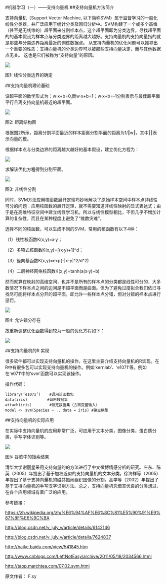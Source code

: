 #机器学习（一）——支持向量机
##支持向量机方法简介

支持向量机（Support Vector Machine, 以下简称SVM）属于监督学习的一般化线性分类器，并广泛应用于统计分类及回归分析中。SVM构建了一个或多个高维（甚至是无线维的）超平面来分割样本点，这个超平面即为分类边界。寻找超平面的的基本假设为样本点与分类边界的距离越大越好。支持向量机的支持向量指的就是那些与分类边界距离最近的训练数据点。 从支持向量机的优化问题可以推导出一个重要的性质：支持向量机的分类边界可以被那些支持向量决定，而与其他数据点无关。 这也是它们被称为“支持向量”的原因。

![](http://static.datartisan.com/upload/attachment/2015/08/9rvEbEYI.png)


图1: 线性分类边界的确定



##支持向量机理论基础

设超平面的数学形式为：w·x+b=0,而w·x+b=1；w·x+b=-1分别表示与最佳超平面平行且离支持向量机最近的超平面。

![](http://static.datartisan.com/upload/attachment/2015/08/KFysQWs5.png)


图2: 距离结构图



根据图2所示，距离分割平面最近的样本距离分割平面的距离为1/‖w‖，其中‖‖表示向量的模。

根据样本点与分类边界的距离越大越好的基本假设，建立优化方程为：


![](http://static.datartisan.com/upload/attachment/2015/08/fit8HiaB.png)


求解该优化方程得到分割平面。

![](http://static.datartisan.com/upload/attachment/2015/08/muCGL9Iz.png)


图3: 非线性分割



同时，SVM方法应用核函数展开定理巧妙地解决了原始样本空间中样本点非线性可分的问题：应用核函数的展开定理，就不需要知道非线性映射的显式表达式；由于是在高维特征空间中建立线性学习机，所以与线性模型相比，不但几乎不增加计算的复杂性，而且在某种程度上避免了“维数灾难”。

选择不同的核函数，可以生成不同的SVM，常用的核函数有以下4种：

（1）线性核函数K(x,y)=x·y；

（2）多项式核函数K(x,y)=[(x·y)+1]^d；

（3）径向基函数K(x,y)=exp(-|x-y|^2/d^2)

（4）二层神经网络核函数K(x,y)=tanh(a(x·y)+b)



然而就算在映射的高维空间，也并不是所有的样本点的分类都是线性可分的，大多数情况下样本点之间的边间是不超平面而是曲面。但为了避免过度拟合我们依旧寻找尽可能将样本点分开的超平面，即允许一些样本点分错，但对分错的样本点进行惩罚。

![](http://static.datartisan.com/upload/attachment/2015/08/cZO2AhKC.png)


图4: 允许错分存在



故重新调整优化函数得到较为一般的优化方程如下：


![](http://static.datartisan.com/upload/attachment/2015/08/kUCHlrQ1.png)


##支持向量机的R 实现

很多软件都可以实现支持向量机的操作，在这里主要介绍支持向量机的R实现。在R中有很多包可以实现支持向量机的操作。例如‘kernlab’、‘e1071’等。例如在‘e071’中的‘svm’函数可以实现该操作。

操作代码：

```
library(‘e1071’)    #调用该函数包
data(iris)         #调用数据集
attach(iris)        #锁定数据集（方面变量输入）
model <- svm(Species ~ ., data = iris) #建立模型
```
##支持向量机的实际应用

在实际中支持向量机的应用非常广泛，可应用于文本分类，图像分类，蛋白质分类，手写字体识别等。

![](http://static.datartisan.com/upload/attachment/2015/08/Ql04n1lr.png)


图5: 谷歌中的搜索结果



清华大学谢丽星采用支持向量的的方法进行了中文微博情感分析的研究。庄东、陈英（2005）年提出了基于加权近似的支持向量机的文本分类。徐海祥等（2005）年提出了基于支持向量机的磁共振闹组织图像的分割。高学等（2002）年提出了基于支持向量机的手写汉字识别方法。总之，支持向量机凭借其优良的分类想过，在各个应用领域有着广泛的应用。



参考链接：

https://zh.wikipedia.org/zh/%E6%94%AF%E6%8C%81%E5%90%91%E9%87%8F%E6%9C%BA

http://blog.csdn.net/v_july_v/article/details/6142146

http://blog.csdn.net/v_july_v/article/details/7624837

http://baike.baidu.com/view/541845.htm

http://www.cnblogs.com/LeftNotEasy/archive/2011/05/18/2034566.html

http://taop.marchtea.com/07.02.svm.html



原文作者： F.xy
